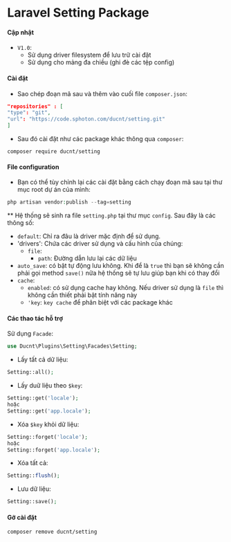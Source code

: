 # Laravel Setting Package

#### Cập nhật

- `V1.0`:
    + Sử dụng driver filesystem để lưu trữ cài đặt
    + Sử dụng cho mảng đa chiều (ghi đè các tệp config)

#### Cài đặt

- Sao chép đoạn mã sau và thêm vào cuối file `composer.json`:

```json
"repositories" : [
"type": "git",
"url": "https://code.sphoton.com/ducnt/setting.git"
]
```

- Sau đó cài đặt như các package khác thông qua `composer`:

`composer require ducnt/setting`

#### File configuration

- Bạn có thể tùy chỉnh lại các cài đặt bằng cách chạy đoạn mã sau tại thư mục root dự án của mình:

```php
php artisan vendor:publish --tag=setting
```

** Hệ thống sẽ sinh ra file `setting.php` tại thư mục `config`. Sau đây là các thông số:

- `default`: Chỉ ra đâu là driver mặc định để sử dụng.
- 'drivers': Chứa các driver sử dụng và cấu hình của chúng:
    + `file`:
        + `path`: Đường dẫn lưu lại các dữ liệu
- `auto_save`: có bật tự động lưu không. Khi để là `true` thì bạn sẽ không cần phải gọi method `save()` nữa hệ thống sẽ
  tự lưu giúp bạn khi có thay đổi
- `cache`:
    + `enabled`: có sử dụng cache hay không. Nếu driver sử dụng là `file` thì không cần thiết phải bật tính năng này
    + `'key`: `key cache` để phân biệt với các package khác

#### Các thao tác hỗ trợ

Sử dụng `Facade`:

```php
use Ducnt\Plugins\Setting\Facades\Setting;
```

- Lấy tất cả dữ liệu:

```php
Setting::all();
```

- Lấy duữ liệu theo `$key`:

```php
Setting::get('locale');
hoặc 
Setting::get('app.locale');
```

- Xóa `$key` khỏi dữ liệu:

```php
Setting::forget('locale');
hoặc 
Setting::forget('app.locale');
```

- Xóa tất cả:

```php
Setting::flush();
```

- Lưu dữ liệu:

```php
Setting::save();
```

#### Gỡ cài đặt

`composer remove ducnt/setting`